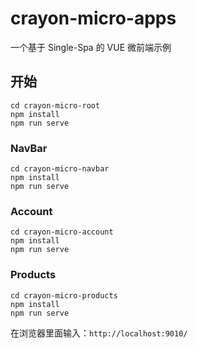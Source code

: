 # crayon-micro-apps

一个基于 Single-Spa 的 VUE 微前端示例

## 开始

```
cd crayon-micro-root
npm install
npm run serve
```

### NavBar

```
cd crayon-micro-navbar
npm install
npm run serve
```

### Account

```
cd crayon-micro-account
npm install
npm run serve
```

### Products

```
cd crayon-micro-products
npm install
npm run serve
```

在浏览器里面输入：`http://localhost:9010/`

#
